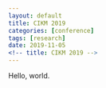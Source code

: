 ```yaml
---
layout: default
title: CIKM 2019
categories: [conference]
tags: [research]
date: 2019-11-05
<!-- title: CIKM 2019 -->
---
```


Hello, world.

